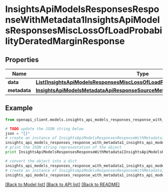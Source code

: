# InsightsApiModelsResponsesResponseWithMetadata1InsightsApiModelsResponsesMiscLossOfLoadProbabilityDeratedMarginResponse


## Properties
Name | Type | Description | Notes
------------ | ------------- | ------------- | -------------
**data** | [**List[InsightsApiModelsResponsesMiscLossOfLoadProbabilityDeratedMarginResponse]**](InsightsApiModelsResponsesMiscLossOfLoadProbabilityDeratedMarginResponse.md) |  | [optional] 
**metadata** | [**InsightsApiModelsMetadataApiResponseSourceMetadata**](InsightsApiModelsMetadataApiResponseSourceMetadata.md) |  | [optional] 

## Example

```python
from openapi_client.models.insights_api_models_responses_response_with_metadata1_insights_api_models_responses_misc_loss_of_load_probability_derated_margin_response import InsightsApiModelsResponsesResponseWithMetadata1InsightsApiModelsResponsesMiscLossOfLoadProbabilityDeratedMarginResponse

# TODO update the JSON string below
json = "{}"
# create an instance of InsightsApiModelsResponsesResponseWithMetadata1InsightsApiModelsResponsesMiscLossOfLoadProbabilityDeratedMarginResponse from a JSON string
insights_api_models_responses_response_with_metadata1_insights_api_models_responses_misc_loss_of_load_probability_derated_margin_response_instance = InsightsApiModelsResponsesResponseWithMetadata1InsightsApiModelsResponsesMiscLossOfLoadProbabilityDeratedMarginResponse.from_json(json)
# print the JSON string representation of the object
print InsightsApiModelsResponsesResponseWithMetadata1InsightsApiModelsResponsesMiscLossOfLoadProbabilityDeratedMarginResponse.to_json()

# convert the object into a dict
insights_api_models_responses_response_with_metadata1_insights_api_models_responses_misc_loss_of_load_probability_derated_margin_response_dict = insights_api_models_responses_response_with_metadata1_insights_api_models_responses_misc_loss_of_load_probability_derated_margin_response_instance.to_dict()
# create an instance of InsightsApiModelsResponsesResponseWithMetadata1InsightsApiModelsResponsesMiscLossOfLoadProbabilityDeratedMarginResponse from a dict
insights_api_models_responses_response_with_metadata1_insights_api_models_responses_misc_loss_of_load_probability_derated_margin_response_form_dict = insights_api_models_responses_response_with_metadata1_insights_api_models_responses_misc_loss_of_load_probability_derated_margin_response.from_dict(insights_api_models_responses_response_with_metadata1_insights_api_models_responses_misc_loss_of_load_probability_derated_margin_response_dict)
```
[[Back to Model list]](../README.md#documentation-for-models) [[Back to API list]](../README.md#documentation-for-api-endpoints) [[Back to README]](../README.md)


